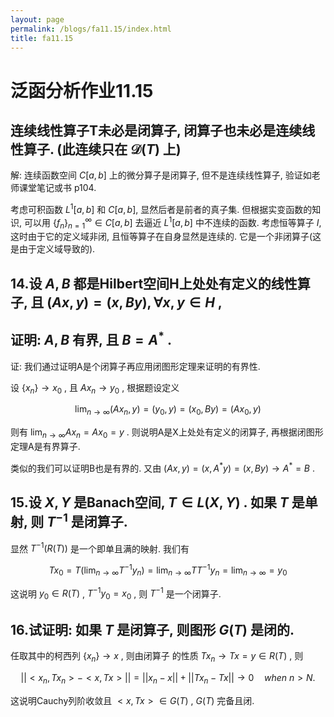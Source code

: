 ```yaml
---
layout: page
permalink: /blogs/fa11.15/index.html
title: fa11.15
---
```


<!-- # 泛函分析作业11.15

## 连续线性算子T未必是闭算子，闭算子也未必是连续线性算子。（此连续只在 $\mathcal D (T)$ 上）

解：连续函数空间 $C[a,b]$ 上的微分算子是闭算子，但不是连续线性算子，验证如老师课堂笔记或书p104。

考虑可积函数 $L^1[a,b]$ 和 $C[a,b]$ ，显然后者是前者的真子集。但根据实变函数的知识，可以用 $\{f_n\}_{n=1}^\infty\in C[a,b]$ 去逼近 $L^1[a,b]$ 中不连续的函数。考虑恒等算子 $I$ ，这时由于它的定义域非闭，且恒等算子在自身显然是连续的。它是一个非闭算子（这是由于定义域导致的）。

## 14.设 $A,B$ 都是Hilbert空间H上处处有定义的线性算子，且 $(Ax,y)=(x,By),\forall x,y\in H$ ,

## 证明： $A,B$ 有界，且 $B=A^*$ 。

证：我们通过证明A是个闭算子再应用闭图形定理来证明的有界性。

设 $\{x_n\}\to x_0$ ，且 $Ax_n\to y_0$ ，根据题设定义

$$
\lim_{n\to\infty}(Ax_n,y)=(y_0,y)=(x_0,By)=(Ax_0,y)
$$

则有 $\lim_{n\to\infty}Ax_n=Ax_0=y$ 。则说明A是X上处处有定义的闭算子，再根据闭图形定理A是有界算子。

类似的我们可以证明B也是有界的。又由 $(Ax,y)=(x,A^*y)=(x,By)\Rightarrow A^*=B$ 。

## 15.设 $X,Y$ 是Banach空间， $T\in L(X,Y)$ 。如果 $T$ 是单射，则 $T^{-1}$ 是闭算子。

显然$T^{-1}(R(T))$是一个即单且满的映射。我们有
$$
Tx_0=T\left(\lim_{n\to\infty}T^{-1}y_n\right)=\lim_{n\to\infty}TT^{-1}y_n=\lim_{n\to\infty}=y_0
$$
这说明$y_o\in R(T)$，$T^{-1}y_0=x_0$，则$T^{-1}$是一个闭算子。

## 16.试证明：如果$T$是闭算子，则图形$G(T)$是闭的。

任取其中的柯西列$\{x_n\}\to x$，则由闭算子 的性质$Tx_n\to Tx=y\in R(T)$，则
$$
||<x_n,Tx_n>-<x,Tx>||=||x_n-x||+||Tx_n-Tx||\to 0\quad when\ n>N.
$$
这说明Cachy列阶收敛且$<x,Tx>\in G(T)$，$G(T)$完备且闭。
 -->


# 泛函分析作业11.15

## 连续线性算子T未必是闭算子, 闭算子也未必是连续线性算子. (此连续只在 $\mathcal D (T)$ 上) 

解: 连续函数空间 $C[a,b]$ 上的微分算子是闭算子, 但不是连续线性算子, 验证如老师课堂笔记或书 p104.

考虑可积函数 $L^1[a,b]$ 和 $C[a,b]$, 显然后者是前者的真子集. 但根据实变函数的知识, 可以用 $\{f_n\}_{n=1}^\infty\in C[a,b]$ 去逼近 $L^1[a,b]$ 中不连续的函数. 考虑恒等算子 $I$, 这时由于它的定义域非闭, 且恒等算子在自身显然是连续的. 它是一个非闭算子(这是由于定义域导致的).

## 14.设 $A,B$ 都是Hilbert空间H上处处有定义的线性算子, 且 $(Ax,y)=(x,By),\forall x,y\in H$ ,

## 证明: $A,B$ 有界, 且 $B=A^*$ .

证: 我们通过证明A是个闭算子再应用闭图形定理来证明的有界性.

设 $\{x_n\}\to x_0$ , 且 $Ax_n\to y_0$ , 根据题设定义

$$
\lim_{n\to\infty}(Ax_n,y)=(y_0,y)=(x_0,By)=(Ax_0,y)
$$

则有 $\lim_{n\to\infty}Ax_n=Ax_0=y$ . 则说明A是X上处处有定义的闭算子, 再根据闭图形定理A是有界算子.

类似的我们可以证明B也是有界的. 又由 $(Ax,y)=(x,A^*y)=(x,By) \rightarrow A^*=B$ .

## 15.设 $X,Y$ 是Banach空间, $T\in L(X,Y)$ . 如果 $T$ 是单射, 则 $T^{-1}$ 是闭算子.

显然 $T^{-1}(R(T))$ 是一个即单且满的映射. 我们有

$$
Tx_0=T\left(\lim_{n\to\infty}T^{-1}y_n\right)=\lim_{n\to\infty}TT^{-1}y_n=\lim_{n\to\infty}=y_0
$$

这说明 $y_0\in R(T)$ , $T^{-1}y_0=x_0$ , 则 $T^{-1}$ 是一个闭算子.

## 16.试证明: 如果 $T$ 是闭算子, 则图形 $G(T)$ 是闭的.

任取其中的柯西列 $\{x_n\}\to x$ , 则由闭算子 的性质 $Tx_n\to Tx=y\in R(T)$ , 则

$$
||<x_n,Tx_n>-<x,Tx>||=||x_n-x||+||Tx_n-Tx||\to 0\quad when\ n>N.
$$

这说明Cauchy列阶收敛且 $<x,Tx>\in G(T)$ , $G(T)$ 完备且闭.